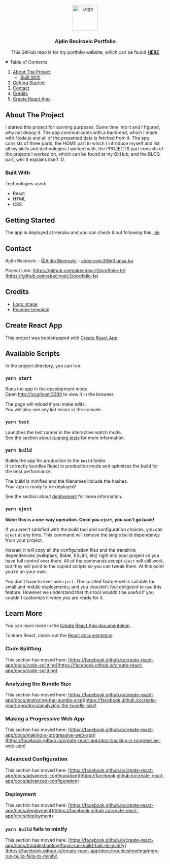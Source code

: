 <!-- PROJECT LOGO -->
<br />
<p align="center">
  <a href="https://github.com/abecirovic3/portfolio-fe">
    <img src="https://cdn-icons-png.flaticon.com/512/1674/1674397.png" alt="Logo" width="80" height="80">
  </a>

  <h3 align="center">Ajdin Becirovic Portfolio</h3>

  <p align="center">
    This GitHub repo is for my portfolio website, which can be found <a href="https://abecirovic3.herokuapp.com"><strong>HERE</strong></a>
</p>



<!-- TABLE OF CONTENTS -->
<details open="open">
  <summary>Table of Contents</summary>
  <ol>
    <li>
      <a href="#about-the-project">About The Project</a>
      <ul>
        <li><a href="#built-with">Built With</a></li>
      </ul>
    </li>
    <li>
      <a href="#getting-started">Getting Started</a>
    </li>
    <li><a href="#contact">Contact</a></li>
    <li><a href="#credits">Credits</a></li>
    <li><a href="#create-react-app">Create React App</a></li>
  </ol>
</details>



<!-- ABOUT THE PROJECT -->
## About The Project

I started this project for learning purposes. Some time into it and I figured, why not depoy it. The app communicates with a back-end, which I made with Node.js and all of the presented data is fetched from it. The app consists of three parts, the HOME part in which I introduce myself and list all my skills and technologies I worked with, the PROJECTS part consists of the projects I worked on, which can be found at my GitHub, and the BLOG part, well it explains itself :D.

### Built With

Technologies used:
* React
* HTML
* CSS



<!-- GETTING STARTED -->
## Getting Started

The app is deployed at Heroku and you can check it out following this <a href="https://abecirovic3.herokuapp.com/">link</a>


<!-- CONTACT -->
## Contact

Ajdin Becirovic - [@Ajdin Becirovic](https://www.facebook.com/ajdin.becirovic.1/) - abecirovic3@etf.unsa.ba

Project Link: [https://github.com/abecirovic3/portfolio-fe](https://github.com/abecirovic3/portfolio-fe)



<!-- Credits -->
## Credits
* [Logo image](https://www.flaticon.com/free-icon/lego_1674397?term=lego&page=1&position=5&page=1&position=5&related_id=1674397&origin=search)
* [Readme template](https://github.com/othneildrew/Best-README-Template)


<!-- React -->
## Create React App

This project was bootstrapped with [Create React App](https://github.com/facebook/create-react-app).

## Available Scripts

In the project directory, you can run:

### `yarn start`

Runs the app in the development mode.\
Open [http://localhost:3000](http://localhost:3000) to view it in the browser.

The page will reload if you make edits.\
You will also see any lint errors in the console.

### `yarn test`

Launches the test runner in the interactive watch mode.\
See the section about [running tests](https://facebook.github.io/create-react-app/docs/running-tests) for more information.

### `yarn build`

Builds the app for production to the `build` folder.\
It correctly bundles React in production mode and optimizes the build for the best performance.

The build is minified and the filenames include the hashes.\
Your app is ready to be deployed!

See the section about [deployment](https://facebook.github.io/create-react-app/docs/deployment) for more information.

### `yarn eject`

**Note: this is a one-way operation. Once you `eject`, you can’t go back!**

If you aren’t satisfied with the build tool and configuration choices, you can `eject` at any time. This command will remove the single build dependency from your project.

Instead, it will copy all the configuration files and the transitive dependencies (webpack, Babel, ESLint, etc) right into your project so you have full control over them. All of the commands except `eject` will still work, but they will point to the copied scripts so you can tweak them. At this point you’re on your own.

You don’t have to ever use `eject`. The curated feature set is suitable for small and middle deployments, and you shouldn’t feel obligated to use this feature. However we understand that this tool wouldn’t be useful if you couldn’t customize it when you are ready for it.

## Learn More

You can learn more in the [Create React App documentation](https://facebook.github.io/create-react-app/docs/getting-started).

To learn React, check out the [React documentation](https://reactjs.org/).

### Code Splitting

This section has moved here: [https://facebook.github.io/create-react-app/docs/code-splitting](https://facebook.github.io/create-react-app/docs/code-splitting)

### Analyzing the Bundle Size

This section has moved here: [https://facebook.github.io/create-react-app/docs/analyzing-the-bundle-size](https://facebook.github.io/create-react-app/docs/analyzing-the-bundle-size)

### Making a Progressive Web App

This section has moved here: [https://facebook.github.io/create-react-app/docs/making-a-progressive-web-app](https://facebook.github.io/create-react-app/docs/making-a-progressive-web-app)

### Advanced Configuration

This section has moved here: [https://facebook.github.io/create-react-app/docs/advanced-configuration](https://facebook.github.io/create-react-app/docs/advanced-configuration)

### Deployment

This section has moved here: [https://facebook.github.io/create-react-app/docs/deployment](https://facebook.github.io/create-react-app/docs/deployment)

### `yarn build` fails to minify

This section has moved here: [https://facebook.github.io/create-react-app/docs/troubleshooting#npm-run-build-fails-to-minify](https://facebook.github.io/create-react-app/docs/troubleshooting#npm-run-build-fails-to-minify)
